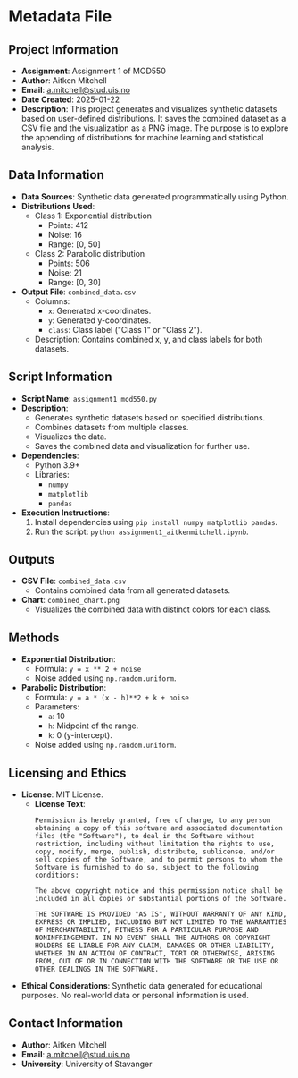
# Metadata File

## Project Information
- **Assignment**: Assignment 1 of MOD550
- **Author**: Aitken Mitchell
- **Email**: a.mitchell@stud.uis.no
- **Date Created**: 2025-01-22
- **Description**: This project generates and visualizes synthetic datasets based on user-defined distributions. It saves the combined dataset as a CSV file and the visualization as a PNG image. The purpose is to explore the appending of distributions for machine learning and statistical analysis.

## Data Information
- **Data Sources**: Synthetic data generated programmatically using Python.
- **Distributions Used**:
  - Class 1: Exponential distribution
    - Points: 412
    - Noise: 16
    - Range: [0, 50]
  - Class 2: Parabolic distribution
    - Points: 506
    - Noise: 21
    - Range: [0, 30]
- **Output File**: `combined_data.csv`
  - Columns:
    - `x`: Generated x-coordinates.
    - `y`: Generated y-coordinates.
    - `class`: Class label ("Class 1" or "Class 2").
  - Description: Contains combined x, y, and class labels for both datasets.

## Script Information
- **Script Name**: `assignment1_mod550.py`
- **Description**: 
  - Generates synthetic datasets based on specified distributions.
  - Combines datasets from multiple classes.
  - Visualizes the data.
  - Saves the combined data and visualization for further use.
- **Dependencies**:
  - Python 3.9+
  - Libraries:
    - `numpy`
    - `matplotlib`
    - `pandas`
- **Execution Instructions**:
  1. Install dependencies using `pip install numpy matplotlib pandas`.
  2. Run the script: `python assignment1_aitkenmitchell.ipynb`.

## Outputs
- **CSV File**: `combined_data.csv`
  - Contains combined data from all generated datasets.
- **Chart**: `combined_chart.png`
  - Visualizes the combined data with distinct colors for each class.

## Methods
- **Exponential Distribution**:
  - Formula: `y = x ** 2 + noise`
  - Noise added using `np.random.uniform`.
- **Parabolic Distribution**:
  - Formula: `y = a * (x - h)**2 + k + noise`
  - Parameters:
    - `a`: 10
    - `h`: Midpoint of the range.
    - `k`: 0 (y-intercept).
  - Noise added using `np.random.uniform`.

## Licensing and Ethics
- **License**: MIT License.
  - **License Text**:
    ```
    Permission is hereby granted, free of charge, to any person obtaining a copy of this software and associated documentation files (the "Software"), to deal in the Software without restriction, including without limitation the rights to use, copy, modify, merge, publish, distribute, sublicense, and/or sell copies of the Software, and to permit persons to whom the Software is furnished to do so, subject to the following conditions:

    The above copyright notice and this permission notice shall be included in all copies or substantial portions of the Software.

    THE SOFTWARE IS PROVIDED "AS IS", WITHOUT WARRANTY OF ANY KIND, EXPRESS OR IMPLIED, INCLUDING BUT NOT LIMITED TO THE WARRANTIES OF MERCHANTABILITY, FITNESS FOR A PARTICULAR PURPOSE AND NONINFRINGEMENT. IN NO EVENT SHALL THE AUTHORS OR COPYRIGHT HOLDERS BE LIABLE FOR ANY CLAIM, DAMAGES OR OTHER LIABILITY, WHETHER IN AN ACTION OF CONTRACT, TORT OR OTHERWISE, ARISING FROM, OUT OF OR IN CONNECTION WITH THE SOFTWARE OR THE USE OR OTHER DEALINGS IN THE SOFTWARE.
    ```
- **Ethical Considerations**: Synthetic data generated for educational purposes. No real-world data or personal information is used.

## Contact Information
- **Author**: Aitken Mitchell
- **Email**: a.mitchell@stud.uis.no
- **University**: University of Stavanger
